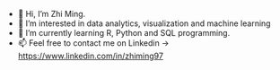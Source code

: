 - 👋 Hi, I’m Zhi Ming.
- 👀 I’m interested in data analytics, visualization and machine learning
- 🌱 I’m currently learning R, Python and SQL programming.
- 📫 Feel free to contact me on Linkedin -> https://www.linkedin.com/in/zhiming97

